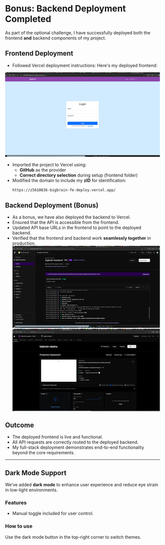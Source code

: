 # Bonus: Backend Deployment Completed

As part of the optional challenge, I have successfully deployed both the frontend **and** backend components of my project.

##  Frontend Deployment

- Followed Vercel deployment instructions:
 Here's my deployed frontend:

![Frontend Screenshot](./assets/frontend.jpg)
  - Imported the project to Vercel using:
    - **GitHub** as the provider
    - **Correct directory selection** during setup (frontend folder)
  - Modified the domain to include my **zID** for identification:
    ```
    https://z5610836-bigbrain-fe-deploy.vercel.app/
    ```

## Backend Deployment (Bonus)

- As a bonus, we have also deployed the backend to Vercel.
- Ensured that the API is accessible from the frontend.
- Updated API base URLs in the frontend to point to the deployed backend.
- Verified that the frontend and backend work **seamlessly together** in production.
![Backend Screenshot](./assets/backend.jpg)
![Vercel Dashboard](./assets/vercel-dashboard.jpg)
## Outcome

- The deployed frontend is live and functional.
- All API requests are correctly routed to the deployed backend.
- My full-stack deployment demonstrates end-to-end functionality beyond the core requirements.
---
##  Dark Mode Support

We’ve added **dark mode** to enhance user experience and reduce eye strain in low-light environments.

###  Features
- Manual toggle included for user control.

### How to use
 Use the dark mode button in the top-right corner to switch themes.

